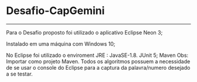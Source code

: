 # Desafio-CapGemini
_____________________________________________________________________________

Para o Desafio proposto foi utilizado o aplicativo Eclipse Neon 3;

Instalado em uma máquina com Windows 10;

No Eclipse foi utilizado o enviroment JRE : JavaSE-1.8.
JUnit 5;
Maven
Obs: Importar como projeto Maven.
Todos os algoritmos possuem a necessidade de se usar o console do Eclipse para a captura da palavra/numero desejado a se testar.
